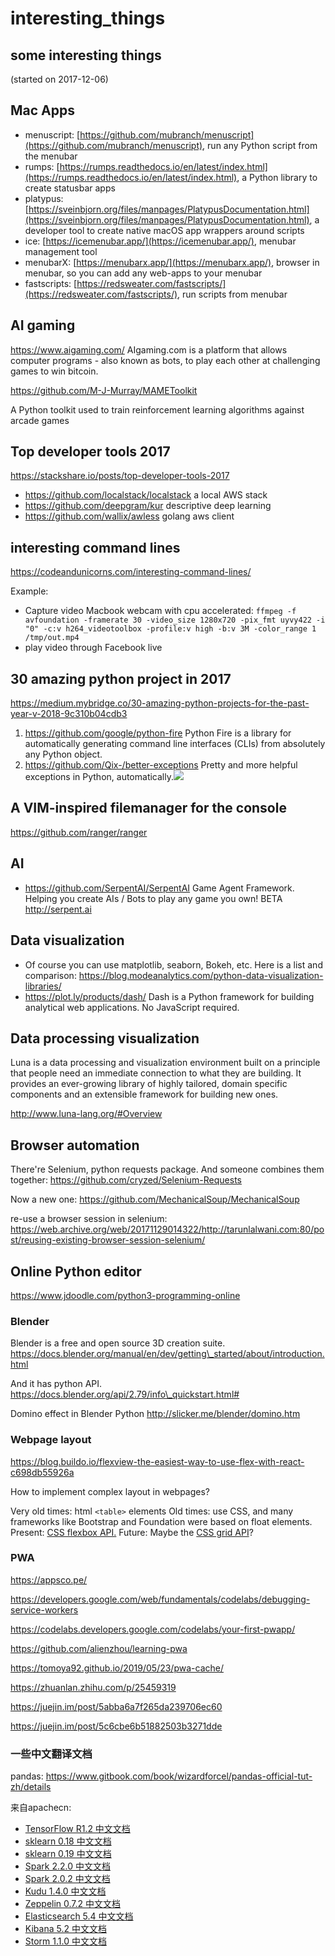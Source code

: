 # interesting\_things

## some interesting things

(started on 2017-12-06)

## Mac Apps

* menuscript: [https://github.com/mubranch/menuscript](https://github.com/mubranch/menuscript), run any Python script from the menubar
* rumps: [https://rumps.readthedocs.io/en/latest/index.html](https://rumps.readthedocs.io/en/latest/index.html), a Python library to create statusbar apps
* platypus: [https://sveinbjorn.org/files/manpages/PlatypusDocumentation.html](https://sveinbjorn.org/files/manpages/PlatypusDocumentation.html), a developer tool to create native macOS app wrappers around scripts
* ice: [https://icemenubar.app/](https://icemenubar.app/), menubar management tool
* menubarX: [https://menubarx.app/](https://menubarx.app/), browser in menubar, so you can add any web-apps to your menubar
* fastscripts: [https://redsweater.com/fastscripts/](https://redsweater.com/fastscripts/), run scripts from menubar

## AI gaming

https://www.aigaming.com/ AIgaming.com is a platform that allows computer programs - also known as bots, to play each other at challenging games to win bitcoin.

https://github.com/M-J-Murray/MAMEToolkit

A Python toolkit used to train reinforcement learning algorithms against arcade games

## Top developer tools 2017

https://stackshare.io/posts/top-developer-tools-2017

* https://github.com/localstack/localstack a local AWS stack
* https://github.com/deepgram/kur descriptive deep learning
* https://github.com/wallix/awless golang aws client

## interesting command lines

https://codeandunicorns.com/interesting-command-lines/

Example:

* Capture video Macbook webcam with cpu accelerated: `ffmpeg -f avfoundation -framerate 30 -video_size 1280x720 -pix_fmt uyvy422 -i "0" -c:v h264_videotoolbox -profile:v high -b:v 3M -color_range 1 /tmp/out.mp4`
* play video through Facebook live

## 30 amazing python project in 2017

https://medium.mybridge.co/30-amazing-python-projects-for-the-past-year-v-2018-9c310b04cdb3

1. https://github.com/google/python-fire Python Fire is a library for automatically generating command line interfaces (CLIs) from absolutely any Python object.
2. https://github.com/Qix-/better-exceptions Pretty and more helpful exceptions in Python, automatically.![](https://github.com/Qix-/better-exceptions/raw/master/screenshot.png)

## A VIM-inspired filemanager for the console

https://github.com/ranger/ranger

## AI

* https://github.com/SerpentAI/SerpentAI Game Agent Framework. Helping you create AIs / Bots to play any game you own! BETA http://serpent.ai

## Data visualization

* Of course you can use matplotlib, seaborn, Bokeh, etc. Here is a list and comparison: https://blog.modeanalytics.com/python-data-visualization-libraries/
* https://plot.ly/products/dash/ Dash is a Python framework for building analytical web applications. No JavaScript required.

## Data processing visualization

Luna is a data processing and visualization environment built on a principle that people need an immediate connection to what they are building. It provides an ever-growing library of highly tailored, domain specific components and an extensible framework for building new ones.

http://www.luna-lang.org/#Overview

## Browser automation

There're Selenium, python requests package. And someone combines them together: https://github.com/cryzed/Selenium-Requests

Now a new one: https://github.com/MechanicalSoup/MechanicalSoup

re-use a browser session in selenium: https://web.archive.org/web/20171129014322/http://tarunlalwani.com:80/post/reusing-existing-browser-session-selenium/

## Online Python editor

https://www.jdoodle.com/python3-programming-online

### Blender

Blender is a free and open source 3D creation suite. https://docs.blender.org/manual/en/dev/getting\_started/about/introduction.html

And it has python API. https://docs.blender.org/api/2.79/info\_quickstart.html#

Domino effect in Blender Python http://slicker.me/blender/domino.htm

### Webpage layout

https://blog.buildo.io/flexview-the-easiest-way-to-use-flex-with-react-c698db55926a

How to implement complex layout in webpages?

Very old times: html `<table>` elements Old times: use CSS, and many frameworks like Bootstrap and Foundation were based on float elements. Present: [CSS flexbox API.](https://developer.mozilla.org/en-US/docs/Web/CSS/flex) Future: Maybe the [CSS grid API](https://developer.mozilla.org/en-US/docs/Web/CSS/grid)?

### PWA

https://appsco.pe/

https://developers.google.com/web/fundamentals/codelabs/debugging-service-workers

https://codelabs.developers.google.com/codelabs/your-first-pwapp/

https://github.com/alienzhou/learning-pwa

https://tomoya92.github.io/2019/05/23/pwa-cache/

https://zhuanlan.zhihu.com/p/25459319

https://juejin.im/post/5abba6a7f265da239706ec60

https://juejin.im/post/5c6cbe6b51882503b3271dde

### 一些中文翻译文档

pandas: https://www.gitbook.com/book/wizardforcel/pandas-official-tut-zh/details

来自apachecn:

* [TensorFlow R1.2 中文文档](http://cwiki.apachecn.org/pages/viewpage.action?pageId=10030122)
* [sklearn 0.18 中文文档](http://cwiki.apachecn.org/pages/viewpage.action?pageId=10030181)
* [sklearn 0.19 中文文档](http://sklearn.apachecn.org/cn/0.19.0/tutorial/statistical_inference/settings.html)
* [Spark 2.2.0 中文文档](http://spark.apachecn.org/docs/cn/2.2.0/)
* [Spark 2.0.2 中文文档](http://cwiki.apachecn.org/pages/viewpage.action?pageId=2883613)
* [Kudu 1.4.0 中文文档](http://cwiki.apachecn.org/pages/viewpage.action?pageId=10813594)
* [Zeppelin 0.7.2 中文文档](http://cwiki.apachecn.org/pages/viewpage.action?pageId=10030467)
* [Elasticsearch 5.4 中文文档](http://cwiki.apachecn.org/pages/viewpage.action?pageId=4260364)
* [Kibana 5.2 中文文档](http://cwiki.apachecn.org/pages/viewpage.action?pageId=8159377)
* [Storm 1.1.0 中文文档](http://storm.apachecn.org/releases/cn/1.1.0/)
